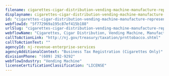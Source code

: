 ```yaml
---
filename: cigarettes-cigar-distribution-vending-machine-manufacture-representative
displayname: cigarettes-cigar-distribution-vending-machine-manufacture-representative
id: "cigarettes-cigar-distribution-vending-machine-manufacture-representative"
webflowId: "5f772969a195c87ef415b188"
urlSlug: "cigarettes-cigar-distribution-vending-machine-manufacture-representative"
webflowName: "Cigarettes, Cigar Distribution, Vending Machine, Manufacture, Representative"
callToActionLink: "http://nj.gov/treasury/taxation/prnttobacco.shtml"
callToActionText: ""
agencyId: nj-revenue-enterprise-services
agencyAdditionalContext: "Business Tax Registration (Cigarettes Only)"
divisionPhone: "(609) 292-9292"
webflowIndustry: "Vending Machine"
licenseCertificationClassification: "LICENSE"
---
```

